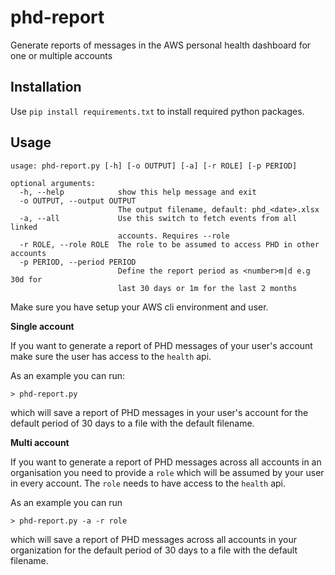 # phd-report
Generate reports of messages in the AWS personal health dashboard for one or multiple accounts 

## Installation
Use `pip install requirements.txt` to install required python packages.

## Usage


```
usage: phd-report.py [-h] [-o OUTPUT] [-a] [-r ROLE] [-p PERIOD]

optional arguments:
  -h, --help            show this help message and exit
  -o OUTPUT, --output OUTPUT
                        The output filename, default: phd_<date>.xlsx
  -a, --all             Use this switch to fetch events from all linked
                        accounts. Requires --role
  -r ROLE, --role ROLE  The role to be assumed to access PHD in other accounts
  -p PERIOD, --period PERIOD
                        Define the report period as <number>m|d e.g 30d for
                        last 30 days or 1m for the last 2 months
```

Make sure you have setup your AWS cli environment and user.

**Single account**

If you want to generate a report of PHD messages of your user's account make sure the user has access to the `health` api. 

As an example you can run:

`> phd-report.py`

which will save a report of PHD messages in your user's account for the default period of 30 days to a file with the default filename.

**Multi account**

If you want to generate a report of PHD messages across all accounts in an organisation you need to provide a `role` which will be assumed by your user in every account. The `role` needs to have access to the `health` api. 

As an example you can run

`> phd-report.py -a -r role`

which will save a report of PHD messages across all accounts in your organization for the default period of 30 days to a file with the default filename.
